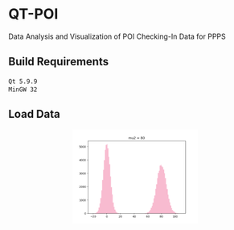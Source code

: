 # QT-POI
Data Analysis and Visualization of POI Checking-In Data for PPPS
## Build Requirements
```
Qt 5.9.9
MinGW 32
```
## Load Data
<center class="half">
<img src="https://github.com/Jzyz-Q/gaitong/blob/main/Figure_308055.png?raw=true" width=250/>
</center>
